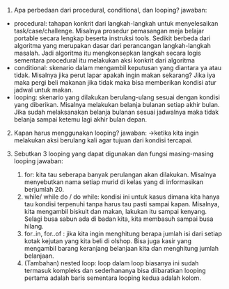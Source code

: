 1. Apa perbedaan dari procedural, conditional, dan looping?
jawaban:

- procedural: tahapan konkrit dari langkah-langkah untuk menyelesaikan task/case/challenge. Misalnya prosedur pemasangan meja belajar portable secara lengkap beserta instruksi tools. Sedikit berbeda dari algoritma yang merupakan dasar dari perancangan langkah-langkah masalah. Jadi algoritma itu mengkonsepkan langkah secara logis sementara procedural itu melakukan aksi konkrit dari algoritma
- conditional: skenario dalam mengambil keputusan yang diantara ya atau tidak. Misalnya jika perut lapar apakah ingin makan sekarang? Jika iya maka pergi beli makanan jika tidak maka bisa memberikan kondisi atur jadwal untuk makan.
- looping:  skenario yang dilakukan berulang-ulang sesuai dengan kondisi yang diberikan. Misalnya melakukan belanja bulanan setiap akhir bulan. Jika sudah melaksanakan belanja bulanan sesuai jadwalnya maka tidak belanja sampai ketemu lagi akhir bulan depan.

2. Kapan harus menggunakan looping?
jawaban:
->ketika kita ingin melakukan aksi berulang kali agar tujuan dari kondisi tercapai.

3. Sebutkan 3 looping yang dapat digunakan dan fungsi masing-masing looping
jawaban:

    1. for: kita tau seberapa banyak perulangan akan dilakukan. Misalnya menyebutkan nama setiap murid di kelas yang di informasikan berjumlah 20.
    2. while/ while do / do while:  kondisi ini untuk kasus dimana kita hanya tau kondisi terpenuhi tanpa harus tau pasti sampai kapan. Misalnya, kita mengambil biskuit dan makan, lakukan itu sampai kenyang. Selagi busa sabun ada di badan kita, kita membasuh sampai busa hilang.
    3. for..in, for..of : jika kita ingin menghitung berapa jumlah isi dari setiap kotak kejutan yang kita beli di olshop. Bisa juga kasir yang mengambil barang keranjang belanjaan kita dan menghitung jumlah belanjaan.
    4. (Tambahan) nested loop: loop dalam loop biasanya ini sudah termasuk kompleks dan sederhananya bisa diibaratkan looping pertama adalah baris sementara looping kedua adalah kolom.
